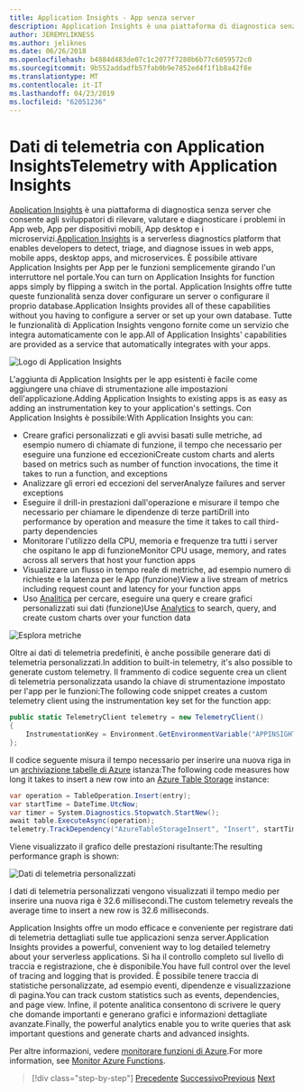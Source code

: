 ```yaml
---
title: Application Insights - App senza server
description: Application Insights è una piattaforma di diagnostica senza server che consente agli sviluppatori di rilevare, valutare e diagnosticare i problemi in App web, App per dispositivi mobili, App desktop e i microservizi.
author: JEREMYLIKNESS
ms.author: jeliknes
ms.date: 06/26/2018
ms.openlocfilehash: b4884d483de07c1c2077f7280b6b77c6059572c0
ms.sourcegitcommit: 9b552addadfb57fab0b9e7852ed4f1f1b8a42f8e
ms.translationtype: MT
ms.contentlocale: it-IT
ms.lasthandoff: 04/23/2019
ms.locfileid: "62051236"
---
```

# <a name="telemetry-with-application-insights"></a><span data-ttu-id="f3e67-103">Dati di telemetria con Application Insights</span><span class="sxs-lookup"><span data-stu-id="f3e67-103">Telemetry with Application Insights</span></span>

<span data-ttu-id="f3e67-104">[Application Insights](https://docs.microsoft.com/azure/application-insights) è una piattaforma di diagnostica senza server che consente agli sviluppatori di rilevare, valutare e diagnosticare i problemi in App web, App per dispositivi mobili, App desktop e i microservizi.</span><span class="sxs-lookup"><span data-stu-id="f3e67-104">[Application Insights](https://docs.microsoft.com/azure/application-insights) is a serverless diagnostics platform that enables developers to detect, triage, and diagnose issues in web apps, mobile apps, desktop apps, and microservices.</span></span> <span data-ttu-id="f3e67-105">È possibile attivare Application Insights per App per le funzioni semplicemente girando l'un interruttore nel portale.</span><span class="sxs-lookup"><span data-stu-id="f3e67-105">You can turn on Application Insights for function apps simply by flipping a switch in the portal.</span></span> <span data-ttu-id="f3e67-106">Application Insights offre tutte queste funzionalità senza dover configurare un server o configurare il proprio database.</span><span class="sxs-lookup"><span data-stu-id="f3e67-106">Application Insights provides all of these capabilities without you having to configure a server or set up your own database.</span></span> <span data-ttu-id="f3e67-107">Tutte le funzionalità di Application Insights vengono fornite come un servizio che integra automaticamente con le app.</span><span class="sxs-lookup"><span data-stu-id="f3e67-107">All of Application Insights' capabilities are provided as a service that automatically integrates with your apps.</span></span>

![Logo di Application Insights](./media/application-insights-logo.png)

<span data-ttu-id="f3e67-109">L'aggiunta di Application Insights per le app esistenti è facile come aggiungere una chiave di strumentazione alle impostazioni dell'applicazione.</span><span class="sxs-lookup"><span data-stu-id="f3e67-109">Adding Application Insights to existing apps is as easy as adding an instrumentation key to your application's settings.</span></span> <span data-ttu-id="f3e67-110">Con Application Insights è possibile:</span><span class="sxs-lookup"><span data-stu-id="f3e67-110">With Application Insights you can:</span></span>

* <span data-ttu-id="f3e67-111">Creare grafici personalizzati e gli avvisi basati sulle metriche, ad esempio numero di chiamate di funzione, il tempo che necessario per eseguire una funzione ed eccezioni</span><span class="sxs-lookup"><span data-stu-id="f3e67-111">Create custom charts and alerts based on metrics such as number of function invocations, the time it takes to run a function, and exceptions</span></span>
* <span data-ttu-id="f3e67-112">Analizzare gli errori ed eccezioni del server</span><span class="sxs-lookup"><span data-stu-id="f3e67-112">Analyze failures and server exceptions</span></span>
* <span data-ttu-id="f3e67-113">Eseguire il drill-in prestazioni dall'operazione e misurare il tempo che necessario per chiamare le dipendenze di terze parti</span><span class="sxs-lookup"><span data-stu-id="f3e67-113">Drill into performance by operation and measure the time it takes to call third-party dependencies</span></span>
* <span data-ttu-id="f3e67-114">Monitorare l'utilizzo della CPU, memoria e frequenze tra tutti i server che ospitano le app di funzione</span><span class="sxs-lookup"><span data-stu-id="f3e67-114">Monitor CPU usage, memory, and rates across all servers that host your function apps</span></span>
* <span data-ttu-id="f3e67-115">Visualizzare un flusso in tempo reale di metriche, ad esempio numero di richieste e la latenza per le App (funzione)</span><span class="sxs-lookup"><span data-stu-id="f3e67-115">View a live stream of metrics including request count and latency for your function apps</span></span>
* <span data-ttu-id="f3e67-116">Uso [Analitica](https://docs.microsoft.com/azure/application-insights/app-insights-analytics) per cercare, eseguire una query e creare grafici personalizzati sui dati (funzione)</span><span class="sxs-lookup"><span data-stu-id="f3e67-116">Use [Analytics](https://docs.microsoft.com/azure/application-insights/app-insights-analytics) to search, query, and create custom charts over your function data</span></span>

![Esplora metriche](./media/metrics-explorer.png)

<span data-ttu-id="f3e67-118">Oltre ai dati di telemetria predefiniti, è anche possibile generare dati di telemetria personalizzati.</span><span class="sxs-lookup"><span data-stu-id="f3e67-118">In addition to built-in telemetry, it's also possible to generate custom telemetry.</span></span> <span data-ttu-id="f3e67-119">Il frammento di codice seguente crea un client di telemetria personalizzata usando la chiave di strumentazione impostato per l'app per le funzioni:</span><span class="sxs-lookup"><span data-stu-id="f3e67-119">The following code snippet creates a custom telemetry client using the instrumentation key set for the function app:</span></span>

```csharp
public static TelemetryClient telemetry = new TelemetryClient()
{
    InstrumentationKey = Environment.GetEnvironmentVariable("APPINSIGHTS_INSTRUMENTATIONKEY")
};
```

<span data-ttu-id="f3e67-120">Il codice seguente misura il tempo necessario per inserire una nuova riga in un [archiviazione tabelle di Azure](https://docs.microsoft.com/azure/cosmos-db/table-storage-overview) istanza:</span><span class="sxs-lookup"><span data-stu-id="f3e67-120">The following code measures how long it takes to insert a new row into an [Azure Table Storage](https://docs.microsoft.com/azure/cosmos-db/table-storage-overview) instance:</span></span>

```csharp
var operation = TableOperation.Insert(entry);
var startTime = DateTime.UtcNow;
var timer = System.Diagnostics.Stopwatch.StartNew();
await table.ExecuteAsync(operation);
telemetry.TrackDependency("AzureTableStorageInsert", "Insert", startTime, timer.Elapsed, true);
```

<span data-ttu-id="f3e67-121">Viene visualizzato il grafico delle prestazioni risultante:</span><span class="sxs-lookup"><span data-stu-id="f3e67-121">The resulting performance graph is shown:</span></span>

![Dati di telemetria personalizzati](./media/custom-telemetry.png)

<span data-ttu-id="f3e67-123">I dati di telemetria personalizzati vengono visualizzati il tempo medio per inserire una nuova riga è 32.6 millisecondi.</span><span class="sxs-lookup"><span data-stu-id="f3e67-123">The custom telemetry reveals the average time to insert a new row is 32.6 milliseconds.</span></span>

<span data-ttu-id="f3e67-124">Application Insights offre un modo efficace e conveniente per registrare dati di telemetria dettagliati sulle tue applicazioni senza server.</span><span class="sxs-lookup"><span data-stu-id="f3e67-124">Application Insights provides a powerful, convenient way to log detailed telemetry about your serverless applications.</span></span> <span data-ttu-id="f3e67-125">Si ha il controllo completo sul livello di traccia e registrazione, che è disponibile.</span><span class="sxs-lookup"><span data-stu-id="f3e67-125">You have full control over the level of tracing and logging that is provided.</span></span> <span data-ttu-id="f3e67-126">È possibile tenere traccia di statistiche personalizzate, ad esempio eventi, dipendenze e visualizzazione di pagina.</span><span class="sxs-lookup"><span data-stu-id="f3e67-126">You can track custom statistics such as events, dependencies, and page view.</span></span> <span data-ttu-id="f3e67-127">Infine, il potente analitica consentono di scrivere le query che domande importanti e generano grafici e informazioni dettagliate avanzate.</span><span class="sxs-lookup"><span data-stu-id="f3e67-127">Finally, the powerful analytics enable you to write queries that ask important questions and generate charts and advanced insights.</span></span>

<span data-ttu-id="f3e67-128">Per altre informazioni, vedere [monitorare funzioni di Azure](https://docs.microsoft.com/azure/azure-functions/functions-monitoring).</span><span class="sxs-lookup"><span data-stu-id="f3e67-128">For more information, see [Monitor Azure Functions](https://docs.microsoft.com/azure/azure-functions/functions-monitoring).</span></span>

>[!div class="step-by-step"]
><span data-ttu-id="f3e67-129">[Precedente](azure-functions.md)
>[Successivo](logic-apps.md)</span><span class="sxs-lookup"><span data-stu-id="f3e67-129">[Previous](azure-functions.md)
[Next](logic-apps.md)</span></span>
